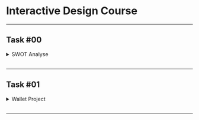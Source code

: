 # Interactive Design Course

---

## Task #00
<details>
  <summary>SWOT Analyse</summary>
  <br>
  
  <img src="Task_00/SWOT.png" class="img-responsive" alt="">
  
  <br>
</details>
<br>

---

## Task #01
<details>
  <summary>Wallet Project</summary>
  <br>

  <h3>Geldbeutel für Ben Ruff</h3>

  <br>

  <b>Empathize</b>
  <br>
  Fragen im Interview:<br>
  1. Wie sieht der aktuelle Geldbeutel aus?<br>
  2. Wie wird er hauptsächlich genutzt?<br>
  3. Was muss unbedingt im Geldbeutel sein?<br>
  4. Wie wird er aufbewart/transportiert?<br>
  5. Welche Probleme gibt es?<br>
  6. Welche Wünsche gibt es?<br>
  7. Was sind die wichtigsten Features?<br>
  8. Gibt es Unnötiges?<br>
  9. Gewünschte Form?<br>
  10. Gewünschte Farbe?<br>
  11. Gewünschtes Material?<br>
  <br>

  <b>Define:</b>
  <br>
  Es wird ein Zweitgeldbeutel gebraucht, der extrem reduziert ist. Der neue Geldbeutel wird nur zum Saufen gehen verwendet und sollte daher möglichst wenige Karten und nur minimal Geld beinhalten. Dabei sollte er besonders klein sein, sodass er nicht stört und sicher verstaut, sodass er nicht verloren geht.
  <br>
  <i>Wünsche:</i> Hordelogo, NFC-Schutz.
  <br>
  <br>

  <b>Ideate</b>
  <br>
  Möglichst kleine, unauffällige Methoden genug Geld für einen Abend sicher zu verstauen:

  <img src="Task_01/Ideas.jpg" class="img-responsive" alt="">

  <br>
  <br>

  <b>Prototype:</b>
  <br>
  Geldbeutel aus Spezialpapier in der Größe einer Geldkarte. Aufklappbar(Magnetstreifen zum Schließen), um so dünn wie möglich zu sein. Platz für 2 Münzen für eventuelles Rückgeld. Ohne Münzen dünn genug um ihn in einer Handyhülle zu verstauen.

  <img src="Task_01/Result.jpg" class="img-responsive" alt="">

  <br>
  <br>
  
  <b>Test/Feedback:</b>
  <br>
  Gutes Gesamtkonzept. Sehr schön schmal. Spezialpapier sehr gut, da modern.
  WoW-Icon sollte ein Horde-Icon sein.
  

  <b>Prototype Iteration</b>

  <img src="Task_01/IMG1.jpg" class="img-responsive" alt="">
  <img src="Task_01/IMG2.jpg" class="img-responsive" alt="">
  <img src="Task_01/IMG3.jpg" class="img-responsive" alt="">
  <img src="Task_01/IMG4.jpg" class="img-responsive" alt="">
  <img src="Task_01/IMG5.jpg" class="img-responsive" alt="">
  <img src="Task_01/IMG6.jpg" class="img-responsive" alt="">

</details>
<br>

---
